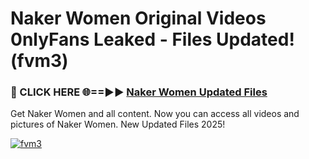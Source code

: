 # Naker Women Original Videos 0nlyFans Leaked - Files Updated! (fvm3)

<h3>🔴 CLICK HERE 🌐==►► <a href="https://tinyurl.com/up5wt9bj" rel="nofollow">Naker Women Updated Files</a></h3>

Get Naker Women and all content. Now you can access all videos and pictures of Naker Women. New Updated Files 2025!

[![fvm3](https://i.imgur.com/ABiUzMV.gif)](https://tinyurl.com/up5wt9bj)
